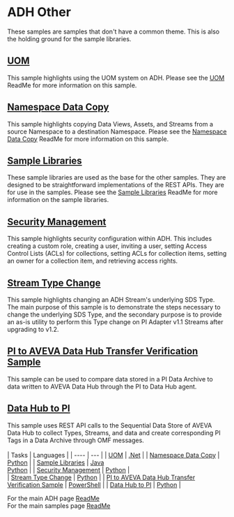 # ADH Other

These samples are samples that don't have a common theme. This is also the holding ground for the sample libraries.

## [UOM](https://github.com/osisoft/sample-adh-uom-dotnet)

This sample highlights using the UOM system on ADH. Please see the [UOM](https://github.com/osisoft/sample-adh-uom-dotnet) ReadMe for more information on this sample.

## [Namespace Data Copy](https://github.com/osisoft/sample-adh-namespace_data_copy-python)

This sample highlights copying Data Views, Assets, and Streams from a source Namespace to a destination Namespace. Please see the [Namespace Data Copy](https://github.com/osisoft/sample-adh-namespace_data_copy-python) ReadMe for more information on this sample.

## [Sample Libraries](https://github.com/osisoft/OSI-Samples-OCS/blob/main/docs/SAMPLE_LIBRARIES.md)

These sample libraries are used as the base for the other samples. They are designed to be straightforward implementations of the REST APIs. They are for use in the samples. Please see the [Sample Libraries](https://github.com/osisoft/OSI-Samples-OCS/blob/main/docs/SAMPLE_LIBRARIES.md) ReadMe for more information on the sample libraries.

## [Security Management](https://github.com/osisoft/sample-ocs-security_management-python)

This sample highlights security configuration within ADH. This includes creating a custom role, creating a user, inviting a user, setting Access Control Lists (ACLs) for collections, setting ACLs for collection items, setting an owner for a collection item, and retrieving access rights.

## [Stream Type Change](https://github.com/osisoft/sample-ocs-stream_type_change-python)

This sample highlights changing an ADH Stream's underlying SDS Type. The main purpose of this sample is to demonstrate the steps necessary to change the underlying SDS Type, and the secondary purpose is to provide an as-is utility to perform this Type change on PI Adapter v1.1 Streams after upgrading to v1.2.

## [PI to AVEVA Data Hub Transfer Verification Sample](https://github.com/osisoft/sample-adh-pi_to_adh_transfer_verification-powershell)

This sample can be used to compare data stored in a PI Data Archive to data written to AVEVA Data Hub through the PI to Data Hub agent.  

## [Data Hub to PI](https://github.com/osisoft/sample-adh-data_hub_to_pi-python)

This sample uses REST API calls to the Sequential Data Store of AVEVA Data Hub to collect Types, Streams, and data and create corresponding PI Tags in a Data Archive through OMF messages.  
<br/>
| Tasks  | Languages  | 
| ---- | --- |
| [UOM](https://github.com/osisoft/sample-adh-uom-dotnet) | [.Net](https://github.com/osisoft/sample-adh-uom-dotnet) | 
| [Namespace Data Copy](https://github.com/osisoft/sample-adh-namespace_data_copy-python) | [Python](https://github.com/osisoft/sample-adh-namespace_data_copy-python) | 
| [Sample Libraries](https://github.com/osisoft/OSI-Samples-OCS/blob/main/docs/SAMPLE_LIBRARIES.md) | [Java](https://github.com/osisoft/sample-adh-sample_libraries-java) </br> [Python](https://github.com/osisoft/sample-adh-sample_libraries-python) | 
| [Security Management](https://github.com/osisoft/sample-adh-security_management-python) | [Python](https://github.com/osisoft/sample-adh-security_management-python) |  
| [Stream Type Change](https://github.com/osisoft/sample-adh-stream_type_change-python) | [Python](https://github.com/osisoft/sample-adh-stream_type_change-python) | 
| [PI to AVEVA Data Hub Transfer Verification Sample](https://github.com/osisoft/sample-adh-pi_to_adh_transfer_verification-powershell) | [PowerShell](https://github.com/osisoft/sample-adh-pi_to_adh_transfer_verification-powershell) |
| [Data Hub to PI](https://github.com/osisoft/sample-adh-data_hub_to_pi-python) | [Python](https://github.com/osisoft/sample-adh-data_hub_to_pi-python) |

For the main ADH page [ReadMe](https://github.com/osisoft/OSI-Samples-OCS)  
For the main samples page [ReadMe](https://github.com/osisoft/OSI-Samples)
